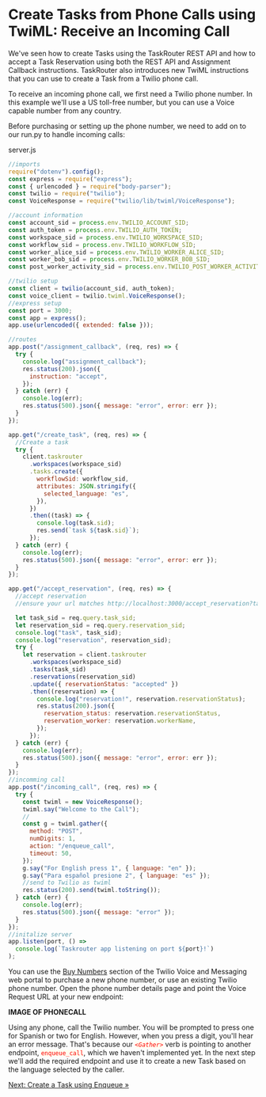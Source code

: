 # Create Tasks from Phone Calls using TwiML: Receive an Incoming Call

We've seen how to create Tasks using the TaskRouter REST API and how to accept a Task Reservation using both the REST API and Assignment Callback instructions. TaskRouter also introduces new TwiML instructions that you can use to create a Task from a Twilio phone call.

To receive an incoming phone call, we first need a Twilio phone number. In this example we'll use a US toll-free number, but you can use a Voice capable number from any country.

Before purchasing or setting up the phone number, we need to add on to our run.py to handle incoming calls:

server.js

```javascript
//imports
require("dotenv").config();
const express = require("express");
const { urlencoded } = require("body-parser");
const twilio = require("twilio");
const VoiceResponse = require("twilio/lib/twiml/VoiceResponse");

//account information
const account_sid = process.env.TWILIO_ACCOUNT_SID;
const auth_token = process.env.TWILIO_AUTH_TOKEN;
const workspace_sid = process.env.TWILIO_WORKSPACE_SID;
const workflow_sid = process.env.TWILIO_WORKFLOW_SID;
const worker_alice_sid = process.env.TWILIO_WORKER_ALICE_SID;
const worker_bob_sid = process.env.TWILIO_WORKER_BOB_SID;
const post_worker_activity_sid = process.env.TWILIO_POST_WORKER_ACTIVITY;

//twilio setup
const client = twilio(account_sid, auth_token);
const voice_client = twilio.twiml.VoiceResponse();
//express setup
const port = 3000;
const app = express();
app.use(urlencoded({ extended: false }));

//routes
app.post("/assignment_callback", (req, res) => {
  try {
    console.log("assignment_callback");
    res.status(200).json({
      instruction: "accept",
    });
  } catch (err) {
    console.log(err);
    res.status(500).json({ message: "error", error: err });
  }
});

app.get("/create_task", (req, res) => {
  //Create a task
  try {
    client.taskrouter
      .workspaces(workspace_sid)
      .tasks.create({
        workflowSid: workflow_sid,
        attributes: JSON.stringify({
          selected_language: "es",
        }),
      })
      .then((task) => {
        console.log(task.sid);
        res.send(`task ${task.sid}`);
      });
  } catch (err) {
    console.log(err);
    res.status(500).json({ message: "error", error: err });
  }
});

app.get("/accept_reservation", (req, res) => {
  //accept reservation
  //ensure your url matches http://localhost:3000/accept_reservation?task_sid={task_sid}

  let task_sid = req.query.task_sid;
  let reservation_sid = req.query.reservation_sid;
  console.log("task", task_sid);
  console.log("reservation", reservation_sid);
  try {
    let reservation = client.taskrouter
      .workspaces(workspace_sid)
      .tasks(task_sid)
      .reservations(reservation_sid)
      .update({ reservationStatus: "accepted" })
      .then((reservation) => {
        console.log("reservation!", reservation.reservationStatus);
        res.status(200).json({
          reservation_status: reservation.reservationStatus,
          reservation_worker: reservation.workerName,
        });
      });
  } catch (err) {
    console.log(err);
    res.status(500).json({ message: "error", error: err });
  }
});
//incomming call
app.post("/incoming_call", (req, res) => {
  try {
    const twiml = new VoiceResponse();
    twiml.say("Welcome to the Call");
    //
    const g = twiml.gather({
      method: "POST",
      numDigits: 1,
      action: "/enqueue_call",
      timeout: 50,
    });
    g.say("For English press 1", { language: "en" });
    g.say("Para español presione 2", { language: "es" });
    //send to Twilio as twiml
    res.status(200).send(twiml.toString());
  } catch (err) {
    console.log(err);
    res.status(500).json({ message: "error" });
  }
});
//initalize server
app.listen(port, () =>
  console.log(`Taskrouter app listening on port ${port}!`)
);
```

You can use the [Buy Numbers](https://www.twilio.com/console/phone-numbers/search) section of the Twilio Voice and Messaging web portal to purchase a new phone number, or use an existing Twilio phone number. Open the phone number details page and point the Voice Request URL at your new endpoint:

**IMAGE OF PHONECALL**

Using any phone, call the Twilio number. You will be prompted to press one for Spanish or two for English. However, when you press a digit, you'll hear an error message. That's because our <code style="color:red;background-color:ivory"><_Gather_></code> verb is pointing to another endpoint, <code style="color:red;background-color:ivory">enqueue_call</code>, which we haven't implemented yet. In the next step we'll add the required endpoint and use it to create a new Task based on the language selected by the caller.

[Next: Create a Task using Enqueue »](part3_b_enqueue.md)
